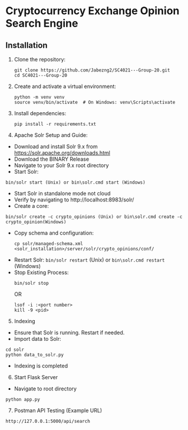 # Cryptocurrency Exchange Opinion Search Engine
## Installation

1. Clone the repository:
   ```
   git clone https://github.com/Jabezng2/SC4021---Group-20.git
   cd SC4021---Group-20
   ```

2. Create and activate a virtual environment:
   ```
   python -m venv venv
   source venv/bin/activate  # On Windows: venv\Scripts\activate
   ```

3. Install dependencies:
   ```
   pip install -r requirements.txt
   ```

4. Apache Solr Setup and Guide:
- Download and install Solr 9.x from https://solr.apache.org/downloads.html
- Download the BINARY Release
- Navigate to your Solr 9.x root directory
- Start Solr:
```
bin/solr start (Unix) or bin\solr.cmd start (Windows)
```
- Start Solr in standalone mode not cloud
- Verify by navigating to http://localhost:8983/solr/
- Create a core:
```
bin/solr create -c crypto_opinions (Unix) or bin\solr.cmd create -c crypto_opinion(Windows)
```
- Copy schema and configuration:
  ```
  cp solr/managed-schema.xml <solr_installation>/server/solr/crypto_opinions/conf/
  ```
- Restart Solr: `bin/solr restart` (Unix) or `bin\solr.cmd restart` (Windows)
- Stop Existing Process:
  ```
  bin/solr stop
  ```
  OR
  ```
  lsof -i :<port number>
  kill -9 <pid>
  ```

5. Indexing
- Ensure that Solr is running. Restart if needed.
- Import data to Solr:
```
cd solr
python data_to_solr.py
```
- Indexing is completed

6. Start Flask Server
- Navigate to root directory
```
python app.py
```

7. Postman API Testing (Example URL)
```
http://127.0.0.1:5000/api/search
```
